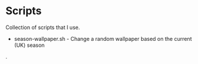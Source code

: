 # Scripts

Collection of scripts that I use.

* season-wallpaper.sh - Change a random wallpaper based on the current (UK) season

.